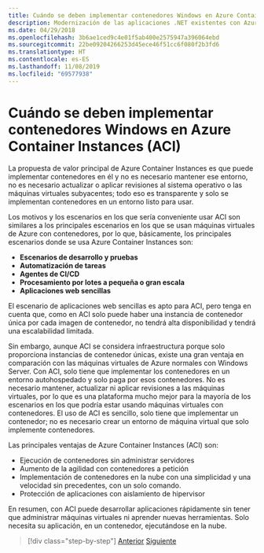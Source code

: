 ```yaml
---
title: Cuándo se deben implementar contenedores Windows en Azure Container Instances (ACI)
description: Modernización de las aplicaciones .NET existentes con Azure Clour y contenedores Windows | Cuándo se deben implementar contenedores Windows en Azure Container Instances (ACI)
ms.date: 04/29/2018
ms.openlocfilehash: 3b6ae1ced9c4e01f5ab400e2575947a396064ebd
ms.sourcegitcommit: 22be09204266253d45ece46f51cc6f080f2b3fd6
ms.translationtype: HT
ms.contentlocale: es-ES
ms.lasthandoff: 11/08/2019
ms.locfileid: "69577938"
---
```

# <a name="when-to-deploy-windows-containers-to-azure-container-instances-aci"></a>Cuándo se deben implementar contenedores Windows en Azure Container Instances (ACI)

La propuesta de valor principal de Azure Container Instances es que puede implementar contenedores en él y no es necesario mantener ese entorno, no es necesario actualizar o aplicar revisiones al sistema operativo o las máquinas virtuales subyacentes; todo eso es transparente y solo se implementan contenedores en un entorno listo para usar.

Los motivos y los escenarios en los que sería conveniente usar ACI son similares a los principales escenarios en los que se usan máquinas virtuales de Azure con contenedores, por lo que, básicamente, los principales escenarios donde se usa Azure Container Instances son:

- **Escenarios de desarrollo y pruebas**
- **Automatización de tareas**
- **Agentes de CI/CD**
- **Procesamiento por lotes a pequeña o gran escala**
- **Aplicaciones web sencillas**

El escenario de aplicaciones web sencillas es apto para ACI, pero tenga en cuenta que, como en ACI solo puede haber una instancia de contenedor única por cada imagen de contenedor, no tendrá alta disponibilidad y tendrá una escalabilidad limitada.

Sin embargo, aunque ACI se considera infraestructura porque solo proporciona instancias de contenedor únicas, existe una gran ventaja en comparación con las máquinas virtuales de Azure normales con Windows Server. Con ACI, solo tiene que implementar los contenedores en un entorno autohospedado y solo paga por esos contenedores. No es necesario mantener, actualizar ni aplicar revisiones a las máquinas virtuales, por lo que es una plataforma mucho mejor para la mayoría de los escenarios en los que podría estar usando máquinas virtuales con contenedores. El uso de ACI es sencillo, solo tiene que implementar un contenedor; no es necesario crear un entorno de máquina virtual que solo implemente contenedores.

Las principales ventajas de Azure Container Instances (ACI) son:

- Ejecución de contenedores sin administrar servidores
- Aumento de la agilidad con contenedores a petición
- Implementación de contenedores en la nube con una simplicidad y una velocidad sin precedentes, con un solo comando.
- Protección de aplicaciones con aislamiento de hipervisor

En resumen, con ACI puede desarrollar aplicaciones rápidamente sin tener que administrar máquinas virtuales ni aprender nuevas herramientas. Solo necesita su aplicación, en un contenedor, ejecutándose en la nube.

> [!div class="step-by-step"]
> [Anterior](when-to-deploy-windows-containers-to-azure-vms-iaas-cloud.md)
> [Siguiente](when-to-deploy-windows-containers-to-azure-container-service-kubernetes.md)

